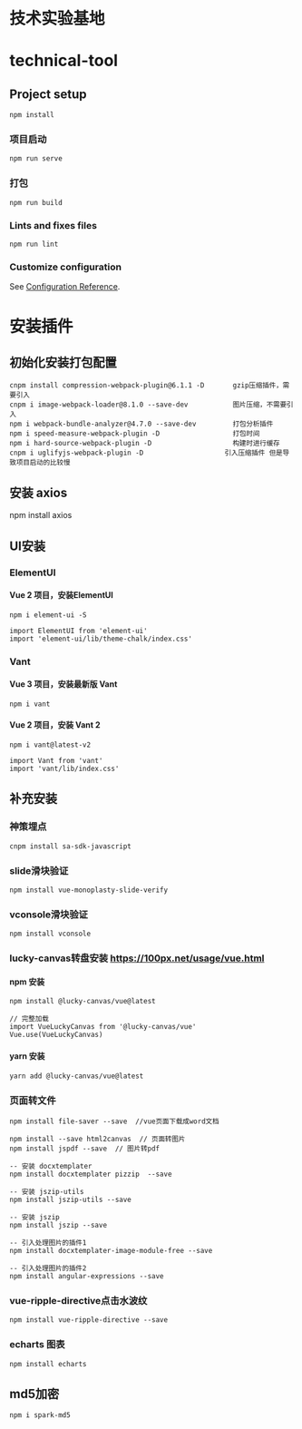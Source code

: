 <!--
 * @Author: xueml
 * @Date: 2023-07-31 16:41:24
 * @LastEditors: Do not edit
 * @LastEditTime: 2023-08-03 10:15:35
 * @FilePath: \technical-tool\README.md
-->
# 技术实验基地
# technical-tool


## Project setup
```
npm install
```

### 项目启动
```
npm run serve
```

### 打包
```
npm run build
```

### Lints and fixes files
```
npm run lint
```

### Customize configuration
See [Configuration Reference](https://cli.vuejs.org/config/).

# 安装插件
## 初始化安装打包配置
```
cnpm install compression-webpack-plugin@6.1.1 -D       gzip压缩插件，需要引入
cnpm i image-webpack-loader@8.1.0 --save-dev           图片压缩，不需要引入
npm i webpack-bundle-analyzer@4.7.0 --save-dev         打包分析插件
npm i speed-measure-webpack-plugin -D                  打包时间
npm i hard-source-webpack-plugin -D                    构建时进行缓存
cnpm i uglifyjs-webpack-plugin -D                    引入压缩插件 但是导致项目启动的比较慢
```
## 安装 axios
npm install axios


## UI安装
### ElementUI
#### Vue 2 项目，安装ElementUI
```
npm i element-ui -S

import ElementUI from 'element-ui'
import 'element-ui/lib/theme-chalk/index.css'

```
### Vant
#### Vue 3 项目，安装最新版 Vant
```
npm i vant
```
#### Vue 2 项目，安装 Vant 2
```
npm i vant@latest-v2

import Vant from 'vant'
import 'vant/lib/index.css'
```


## 补充安装 
### 神策埋点
```
cnpm install sa-sdk-javascript
```
### slide滑块验证
```
npm install vue-monoplasty-slide-verify
```
### vconsole滑块验证
```
npm install vconsole
```
### lucky-canvas转盘安装  https://100px.net/usage/vue.html
#### npm 安装
```
npm install @lucky-canvas/vue@latest

// 完整加载
import VueLuckyCanvas from '@lucky-canvas/vue'
Vue.use(VueLuckyCanvas)
```
#### yarn 安装
```
yarn add @lucky-canvas/vue@latest
```

### 页面转文件
```
npm install file-saver --save  //vue页面下载成word文档

npm install --save html2canvas  // 页面转图片
npm install jspdf --save  // 图片转pdf

-- 安装 docxtemplater
npm install docxtemplater pizzip  --save

-- 安装 jszip-utils
npm install jszip-utils --save 

-- 安装 jszip
npm install jszip --save

-- 引入处理图片的插件1
npm install docxtemplater-image-module-free --save

-- 引入处理图片的插件2
npm install angular-expressions --save
```
### vue-ripple-directive点击水波纹
```
npm install vue-ripple-directive --save
```
###  echarts 图表
```
npm install echarts
```
## md5加密
```
npm i spark-md5
```